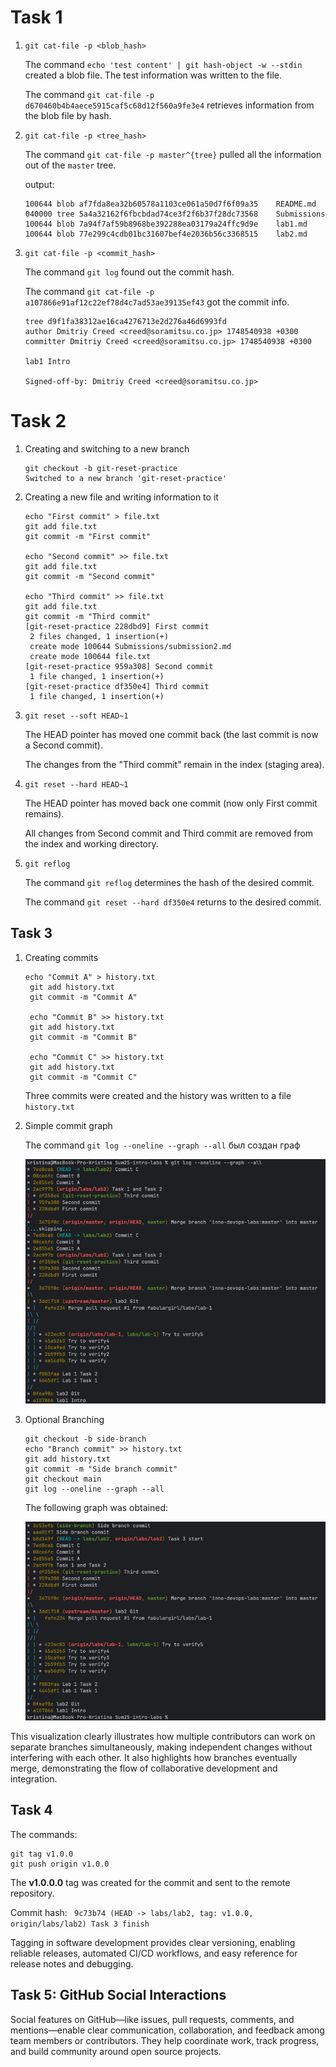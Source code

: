 # Task 1

1. `git cat-file -p <blob_hash>`
    
    The command `echo 'test content' | git hash-object -w --stdin` created a blob file. The test information was written to the file.
    
    The command `git cat-file -p d670460b4b4aece5915caf5c68d12f560a9fe3e4` retrieves information from the blob file by hash.

2. `git cat-file -p <tree_hash>`

    The command `git cat-file -p master^{tree}` pulled all the information out of the `master` tree.
    
    output:
    ```commandline
    100644 blob af7fda8ea32b60578a1103ce061a50d7f6f09a35    README.md
    040000 tree 5a4a32162f6fbcbdad74ce3f2f6b37f28dc73568    Submissions
    100644 blob 7a94f7af59b8968be392288ea03179a24ffc9d9e    lab1.md
    100644 blob 77e299c4cdb01bc31607bef4e2036b56c3368515    lab2.md
    ```

3. `git cat-file -p <commit_hash>`

    The command `git log` found out the commit hash.
    
    The command `git cat-file -p a107866e91af12c22ef78d4c7ad53ae39135ef43` got the commit info.
    
    ```commandline
    tree d9f1fa38312ae16ca4276713e2d276a46d6993fd
    author Dmitriy Creed <creed@soramitsu.co.jp> 1748540938 +0300
    committer Dmitriy Creed <creed@soramitsu.co.jp> 1748540938 +0300
    
    lab1 Intro
    
    Signed-off-by: Dmitriy Creed <creed@soramitsu.co.jp>
    ```

# Task 2
1. Creating and switching to a new branch

    ```commandline
    git checkout -b git-reset-practice
    Switched to a new branch 'git-reset-practice'
    ```

2. Creating a new file and writing information to it

    ```commandline
    echo "First commit" > file.txt
    git add file.txt
    git commit -m "First commit"
    
    echo "Second commit" >> file.txt
    git add file.txt
    git commit -m "Second commit"
    
    echo "Third commit" >> file.txt
    git add file.txt
    git commit -m "Third commit"
    [git-reset-practice 228dbd9] First commit
     2 files changed, 1 insertion(+)
     create mode 100644 Submissions/submission2.md
     create mode 100644 file.txt
    [git-reset-practice 959a308] Second commit
     1 file changed, 1 insertion(+)
    [git-reset-practice df350e4] Third commit
     1 file changed, 1 insertion(+)
    ```

3. `git reset --soft HEAD~1`

    The HEAD pointer has moved one commit back (the last commit is now a Second commit).
    
    The changes from the "Third commit" remain in the index (staging area).

4. `git reset --hard HEAD~1`

    The HEAD pointer has moved back one commit (now only First commit remains).
    
    All changes from Second commit and Third commit are removed from the index and working directory.

5. `git reflog`

    The command  `git reflog` determines the hash of the desired commit.
    
    The command `git reset --hard df350e4` returns to the desired commit.

## Task 3

1. Creating commits

    ```commandline
    echo "Commit A" > history.txt
     git add history.txt
     git commit -m "Commit A"
    
     echo "Commit B" >> history.txt
     git add history.txt
     git commit -m "Commit B"
    
     echo "Commit C" >> history.txt
     git add history.txt
     git commit -m "Commit C"
    ```

    Three commits were created and the history was written to a file `history.txt`

2. Simple commit graph

    The command `git log --oneline --graph --all` был создан граф 
    
    ![img.png](Images/img.png)

3. Optional Branching

    ```commandline
    git checkout -b side-branch
    echo "Branch commit" >> history.txt
    git add history.txt
    git commit -m "Side branch commit"
    git checkout main
    git log --oneline --graph --all
    ```

    The following graph was obtained:
    
    ![img_1.png](Images/img_1.png)

This visualization clearly illustrates how multiple contributors can work on separate branches simultaneously, making independent changes without interfering with each other. It also highlights how branches eventually merge, demonstrating the flow of collaborative development and integration.

## Task 4

The commands:

```commandline
git tag v1.0.0
git push origin v1.0.0
```

The **v1.0.0.0** tag was created for the commit and sent to the remote repository.

Commit hash: ` 9c73b74 (HEAD -> labs/lab2, tag: v1.0.0, origin/labs/lab2) Task 3 finish`

Tagging in software development provides clear versioning, enabling reliable releases, automated CI/CD workflows, and easy reference for release notes and debugging.

## Task 5: GitHub Social Interactions

Social features on GitHub—like issues, pull requests, comments, and mentions—enable clear communication, collaboration, and feedback among team members or contributors. They help coordinate work, track progress, and build community around open source projects.
